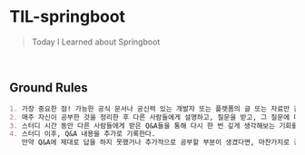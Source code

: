 # TIL-springboot
> Today I Learned about Springboot
<br>

## Ground Rules
```md
1. 가장 중요한 점! 가능한 공식 문서나 공신력 있는 개발자 또는 플랫폼의 글 또는 자료만 참고해 공부한다.
2. 매주 자신이 공부한 것을 정리한 후 다른 사람들에게 설명하고, 질문을 받고, 그 질문에 대해 답하는 시간을 가진다.
3. 스터디 시간 동안 다른 사람들에게 받은 Q&A들을 통해 다시 한 번 깊게 생각해보는 기회를 가진다.
4. 스터디 이후, Q&A 내용을 추가로 기록한다.
   만약 Q&A에 제대로 답을 하지 못했거나 추가적으로 공부할 부분이 생겼다면, 마찬가지로 공신력 있는 문서를 통해 더 공부한 내용을 기록한다.
```
